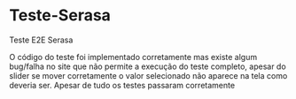 # Teste-Serasa
Teste E2E Serasa

O código do teste foi implementado corretamente mas existe algum bug/falha no site que não permite a execução do teste completo, apesar do slider se mover corretamente o valor selecionado não aparece na tela como deveria ser.
Apesar de tudo os testes passaram corretamente


